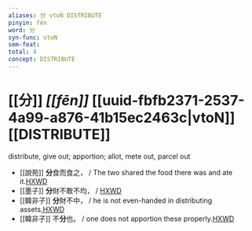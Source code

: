 ```yaml
---
aliases: 分 vtoN DISTRIBUTE
pinyin: fēn
word: 分
syn-func: vtoN
sem-feat: 
total: 4
concept: DISTRIBUTE 
---
```

# [[分]] *[[fēn]]*  [[uuid-fbfb2371-2537-4a99-a876-41b15ec2463c|vtoN]] [[DISTRIBUTE]]
distribute, give out; apportion; allot, mete out, parcel out
 - [[說苑]] **分**食而食之，
                     / The two shared the food there was and ate it.[HXWD](https://hxwd.org/textview.html?location=CH1a0907_CHANT_002-15a.4)
 - [[墨子]] **分**財不敢不均，
                     / [HXWD](https://hxwd.org/textview.html?location=CH1a0938_CHANT_003-11a.16)
 - [[韓非子]] **分**財不中， / he is not even-handed in distributing assets,[HXWD](https://hxwd.org/textview.html?location=KR3c0005_tls_032-69a.6)
 - [[韓非子]] 不**分**也。 / one does not apportion these properly.[HXWD](https://hxwd.org/textview.html?location=KR3c0005_tls_055-4a.8)